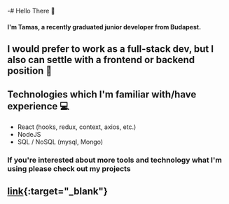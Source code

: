 -# Hello There :wave:


#### I'm Tamas, a recently graduated junior developer from Budapest.


## I would prefer to work as a full-stack dev, but I also can settle with a frontend or backend position :slightly_smiling_face:

## Technologies which I'm familiar with/have experience :computer:
- React (hooks, redux, context, axios, etc.)
- NodeJS 
- SQL / NoSQL (mysql, Mongo)

### If you're interested about more tools and technology what I'm using please check out my projects
## [link](https://github.com/tamas-w/){:target="_blank"}
